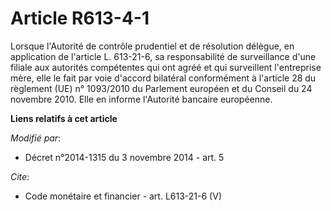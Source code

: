 # Article R613-4-1

Lorsque l'Autorité de contrôle prudentiel et de résolution délègue, en application de l'article L. 613-21-6, sa
responsabilité de surveillance d'une filiale aux autorités compétentes qui ont agréé et qui surveillent l'entreprise mère,
elle le fait par voie d'accord bilatéral conformément à l'article 28 du règlement (UE) n° 1093/2010 du Parlement européen et
du Conseil du 24 novembre 2010. Elle en informe l'Autorité bancaire européenne.

**Liens relatifs à cet article**

_Modifié par_:

  - Décret n°2014-1315 du 3 novembre 2014 - art. 5

_Cite_:

  - Code monétaire et financier - art. L613-21-6 (V)
